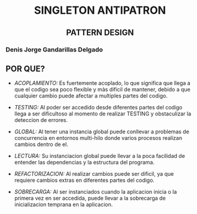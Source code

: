 # <div align="center">SINGLETON ANTIPATRON</h1>
## <div align="center">PATTERN DESIGN</div>
### Denis Jorge Gandarillas Delgado

## POR QUE?

* *ACOPLAMIENTO:* Es fuertemente acoplado, lo que significa que llega a que el codigo sea poco flexible y màs dificil de mantener, debido a que cualquier cambio puede afectar a multiples partes del codigo.

* *TESTING:* Al poder ser accedido desde diferentes partes del codigo llega a ser dificultoso al momento de realizar TESTING y obstaculizar la deteccion de errores.

* *GLOBAL:* Al tener una instancia global puede conllevar a problemas de concurrencia en entornos multi-hilo donde varios procesos realizan cambios dentro de el.

* *LECTURA:* Su instanciacion global puede llevar a la poca facilidad de entender las dependencias y la estructura del programa.

* *REFACTORIZACION:* Al realizar cambios puede ser dificil, ya que requiere cambios extras en diferentes partes del codigo.

* *SOBRECARGA:* Al ser instanciados cuando la aplicacion inicia o la primera vez en ser accedida, puede llevar a la sobrecarga de inicializacion temprana en la aplicacion.